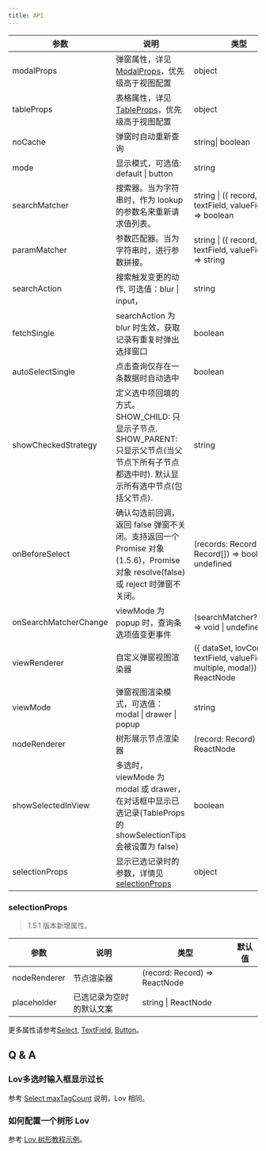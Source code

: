 ```yaml
---
title: API
---
```


| 参数       | 说明                                                 | 类型             | 默认值  | 版本 |
| ---------- | ---------------------------------------------------- | ---------------- | ------- | --- |
| modalProps | 弹窗属性，详见[ModalProps](/zh/procmp/feedback/modal/#Modal)，优先级高于视图配置  | object           |         ||
| tableProps | 表格属性，详见[TableProps](/zh/procmp/data-display/table/#Table)，优先级高于视图配置  | object           |       |  |
| noCache    | 弹窗时自动重新查询                                   | string\| boolean | false   ||
| mode       | 显示模式，可选值: default \| button                 | string           | default ||
| searchMatcher | 搜索器。当为字符串时，作为 lookup 的参数名来重新请求值列表。 | string \| ({ record, text, textField, valueField }) => boolean | ({ record, text, textField }) => record.get(textField).indexOf(text) !== -1 ||
| paramMatcher | 参数匹配器。当为字符串时，进行参数拼接。 | string \| ({ record, text, textField, valueField }) => string | ||
| searchAction | 搜索触发变更的动作, 可选值：blur \| input， | string | input || 1.1.1 |
| fetchSingle | searchAction 为 blur 时生效，获取记录有重复时弹出选择窗口 | boolean | false | 1.1.1 |
| autoSelectSingle | 点击查询仅存在一条数据时自动选中 | boolean | false | 1.3.2 |
| showCheckedStrategy | 定义选中项回填的方式。SHOW_CHILD: 只显示子节点. SHOW_PARENT: 只显示父节点(当父节点下所有子节点都选中时). 默认显示所有选中节点(包括父节点). | string | SHOW_ALL | 1.4.2 |
| onBeforeSelect | 确认勾选前回调，返回 false 弹窗不关闭。支持返回一个 Promise 对象(1.5.6)，Promise 对象 resolve(false) 或 reject 时弹窗不关闭。 | (records: Record \| Record[]) => boolean \| undefined |  | 1.4.4 |
| onSearchMatcherChange | viewMode 为 popup 时，查询条选项值变更事件 | (searchMatcher?:string) => void \| undefined | | 1.5.0-beta.0 |
| viewRenderer | 自定义弹窗视图渲染器 | ({ dataSet, lovConfig, textField, valueField, multiple, modal}) => ReactNode |  | 1.5.0 |
| viewMode | 弹窗视图渲染模式，可选值：modal \| drawer \| popup | string | modal | |
| nodeRenderer | 树形展示节点渲染器 | (record: Record) => ReactNode |  | 1.5.0 |
| showSelectedInView | 多选时，viewMode 为 modal 或 drawer，在对话框中显示已选记录(TableProps 的 showSelectionTips会被设置为 false) | boolean |  | 1.5.0 |
| selectionProps | 显示已选记录时的参数，详情见[selectionProps](#selectionprops) | object |  |  1.5.1  |

### selectionProps

> 1.5.1 版本新增属性。

| 参数        | 说明                   | 类型   | 默认值   |
| ----------- | ---------------------- | ------ | -------- |
| nodeRenderer | 节点渲染器 | (record: Record) => ReactNode | |
| placeholder | 已选记录为空时的默认文案 | string \| ReactNode  | |

更多属性请参考[Select](/zh/procmp/data-entry/select/#API), [TextField](/zh/procmp/data-entry/text-field/#TextField), [Button](/zh/procmp/general/button/#Button)。

## Q & A
### Lov多选时输入框显示过长

参考 [Select maxTagCount](/en/tutorials/select#when-set-multiple-then-input-field-too-long) 说明，Lov 相同。

### 如何配置一个树形 Lov

参考 [Lov 树形教程示例](/zh/tutorials/lov#树形-lov)。
